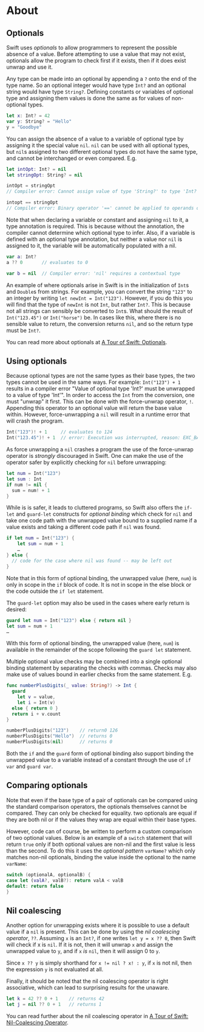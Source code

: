 # About

## Optionals

Swift uses _optionals_ to allow programmers to represent the possible absence of a value. Before attempting to use a value that may not exist, optionals allow the program to check first if it exists, then if it does exist unwrap and use it.

Any type can be made into an optional by appending a `?` onto the end of the type name. So an optional integer would have type `Int?` and an optional string would have type `String?`. Defining constants or variables of optional type and assigning them values is done the same as for values of non-optional types.

```swift
let x: Int? = 42
var y: String? = "Hello"
y = "Goodbye"
```

You can assign the absence of a value to a variable of optional type by assigning it the special value `nil`. `nil` can be used with all optional types, but `nil`s assigned to two different optional types do not have the same type, and cannot be interchanged or even compared. E.g.

```swift
let intOpt: Int? = nil
let stringOpt: String? = nil

intOpt = stringOpt
// Compiler error: Cannot assign value of type 'String?' to type 'Int?'

intopt == stringOpt
// Compiler error: Binary operator '==' cannot be applied to operands of type 'Int?' and 'String?'
```

Note that when declaring a variable or constant and assigning `nil` to it, a type annotation is required. This is because without the annotation, the compiler cannot determine which optional type to infer. Also, if a variable is defined with an optional type annotation, but neither a value nor `nil` is assigned to it, the variable will be automatically populated with a nil.

```swift
var a: Int?
a ?? 0       // evaluates to 0

var b = nil  // Compiler error: 'nil' requires a contextual type
```

An example of where optionals arise in Swift is in the initialization of `Int`s and `Double`s from strings. For example, you can convert the string `"123"` to an integer by writing `let newInt = Int("123")`. However, if you do this you will find that the type of `newInt` is not `Int`, but rather `Int?`. This is because not all strings can sensibly be converted to `Int`s. What should the result of `Int("123.45")` or `Int("horse")` be. In cases like this, where there is no sensible value to return, the conversion returns `nil`, and so the return type must be `Int?`.

You can read more about optionals at [A Tour of Swift: Optionals][optionals].

## Using optionals

Because optional types are not the same types as their base types, the two types cannot be used in the same ways. For example:
`Int("123") + 1` results in a compiler error "Value of optional type 'Int?' must be unwrapped to a value of type 'Int'". In order to access the `Int` from the conversion, one must "unwrap" it first. This can be done with the force-unwrap operator, `!`. Appending this operator to an optional value will return the base value within. However, force-unwrapping a `nil` will result in a runtime error that will crash the program.

```swift
Int("123")! + 1     // evaluates to 124
Int("123.45")! + 1  // error: Execution was interrupted, reason: EXC_BAD_INSTRUCTION (code=EXC_I386_INVOP, subcode=0x0).
```

As force unwrapping a `nil` crashes a program the use of the force-unwrap operator is _strongly_ discouraged in Swift. One can make the use of the operator safer by explicitly checking for `nil` before unwrapping:

```swift
let num = Int("123")
let sum : Int
if num != nil {
  sum = num! + 1
}
```

While is is safer, it leads to cluttered programs, so Swift also offers the `if-let` and `guard-let` constructs for _optional binding_ which check for `nil` and take one code path with the unwrapped value bound to a supplied name if a value exists and taking a different code path if `nil` was found.

```swift
if let num = Int("123") {
	let sum = num + 1
	…
} else {
  // code for the case where nil was found -- may be left out
}
```

Note that in this form of optional binding, the unwrapped value (here, `num`) is only in scope in the `if` block of code. It is not in scope in the else block or the code outside the `if let` statement.

The `guard-let` option may also be used in the cases where early return is desired:

```swift
guard let num = Int("123") else { return nil }
let sum = num + 1
…
```

With this form of optional binding, the unwrapped value (here, `num`) is available in the remainder of the scope following the `guard let` statement.

Multiple optional value checks may be combined into a single optional binding statement by separating the checks with commas. Checks may also make use of values bound in earlier checks from the same statement. E.g.

```swift
func numberPlusDigits(_ value: String?) -> Int {
  guard
    let v = value,
    let i = Int(v)
  else { return 0 }
  return i + v.count
}

numberPlusDigits("123")    // return0 126
numberPlusDigits("Hello")  // returns 0
numberPlusDigits(nil)      // returns 0
```

Both the `if` and the `guard` form of optional binding also support binding the unwrapped value to a variable instead of a constant through the use of `if var` and `guard var`.

## Comparing optionals

Note that even if the base type of a pair of optionals can be compared using the standard comparison operators, the optionals themselves cannot be compared. They can only be checked for equality. two optionals are equal if they are both nil or if the values they wrap are equal within their base types.

However, code can of course, be written to perform a custom comparison of two optional values. Below is an example of a `switch` statement that will return `true` only if both optional values are non-nil and the first value is less than the second. To do this it uses the _optional pattern_ `varName?` which only matches non-nil optionals, binding the value inside the optional to the name `varName`:

```swift
switch (optionalA, optionalB) {
case let (valA?, valB?): return valA < valB
default: return false
}
```

## Nil coalescing

Another option for unwrapping exists where it is possible to use a default value if a `nil` is present. This can be done by using the _nil coalescing operator_, `??`. Assuming `x` is an `Int?`, if one writes `let y = x ?? 0`, then Swift will check if x is `nil`. If it is not, then it will unwrap `x` and assign the unwrapped value to `y`, and if `x` _is_ `nil`, then it will assign 0 to `y`.

Since `x ?? y` is simply shorthand for `x != nil ? x! : y`, if `x` is not nil, then the expression `y` is not evaluated at all.

Finally, it should be noted that the nil coalescing operator is right associative, which can lead to surprising results for the unaware.

```swift
let k = 42 ?? 0 + 1    // returns 42
let j = nil ?? 0 + 1   // returns 1
```

You can read further about the nil coalescing operator in [A Tour of Swift: Nil-Coalescing Operator][nilcoalescing].

[optionals]: https://docs.swift.org/swift-book/LanguageGuide/TheBasics.html#ID330
[nilcoalescing]: https://docs.swift.org/swift-book/LanguageGuide/BasicOperators.html#ID72
